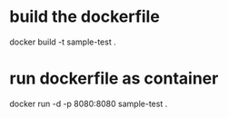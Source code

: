 # build the dockerfile
docker build -t sample-test .
# run dockerfile as container
docker run -d -p 8080:8080 sample-test .
